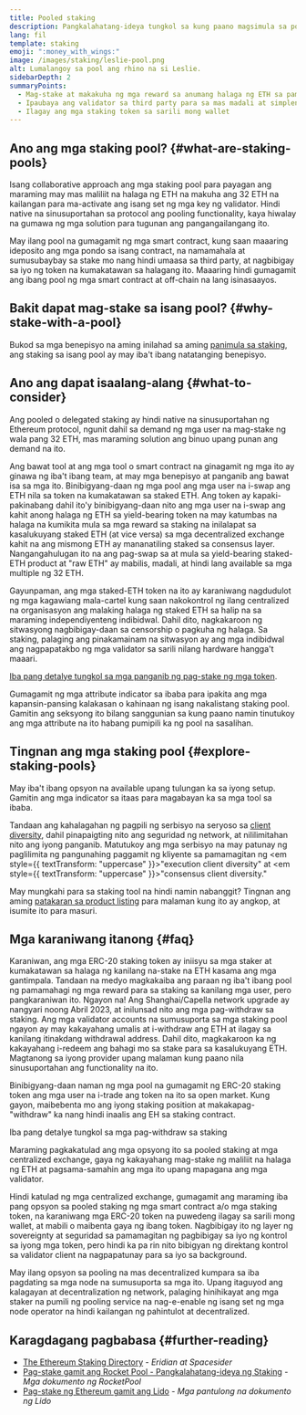 ```yaml
---
title: Pooled staking
description: Pangkalahatang-ideya tungkol sa kung paano magsimula sa pooled staking ng ETH
lang: fil
template: staking
emoji: ":money_with_wings:"
image: /images/staking/leslie-pool.png
alt: Lumalangoy sa pool ang rhino na si Leslie.
sidebarDepth: 2
summaryPoints:
  - Mag-stake at makakuha ng mga reward sa anumang halaga ng ETH sa pamamagitan ng pakikipagtulungan sa iba
  - Ipaubaya ang validator sa third party para sa mas madali at simpleng proseso
  - Ilagay ang mga staking token sa sarili mong wallet
---
```


## Ano ang mga staking pool? {#what-are-staking-pools}

Isang collaborative approach ang mga staking pool para payagan ang maraming may mas maliliit na halaga ng ETH na makuha ang 32 ETH na kailangan para ma-activate ang isang set ng mga key ng validator. Hindi native na sinusuportahan sa protocol ang pooling functionality, kaya hiwalay na gumawa ng mga solution para tugunan ang pangangailangang ito.

May ilang pool na gumagamit ng mga smart contract, kung saan maaaring ideposito ang mga pondo sa isang contract, na namamahala at sumusubaybay sa stake mo nang hindi umaasa sa third party, at nagbibigay sa iyo ng token na kumakatawan sa halagang ito. Maaaring hindi gumagamit ang ibang pool ng mga smart contract at off-chain na lang isinasaayos.

## Bakit dapat mag-stake sa isang pool? {#why-stake-with-a-pool}

Bukod sa mga benepisyo na aming inilahad sa aming [panimula sa staking](/staking/), ang staking sa isang pool ay may iba't ibang natatanging benepisyo.

<CardGrid>
  <Card title="Madaling makapasok" emoji="🐟" description="Not a whale? No problem. Most staking pools let you stake virtually any amount of ETH by joining forces with other stakers, unlike staking solo which requires 32 ETH." />
  <Card title="Mag-stake ngayon" emoji=":stopwatch:" description="Staking with a pool is as easy as a token swap. No need to worry about hardware setup and node maintenance. Pools allow you to deposit your ETH which enables node operators to run validators. Rewards are then distributed to contributors minus a fee for node operations." />
  <Card title="Mga Staking token" emoji=":droplet:" description="Many staking pools provide a token that represents a claim on your staked ETH and the rewards it generates. This allows you to make use of your staked ETH, e.g. as collateral in DeFi applications." />
</CardGrid>

<StakingComparison page="pools" />

## Ano ang dapat isaalang-alang {#what-to-consider}

Ang pooled o delegated staking ay hindi native na sinusuportahan ng Ethereum protocol, ngunit dahil sa demand ng mga user na mag-stake ng wala pang 32 ETH, mas maraming solution ang binuo upang punan ang demand na ito.

Ang bawat tool at ang mga tool o smart contract na ginagamit ng mga ito ay ginawa ng iba't ibang team, at may mga benepisyo at panganib ang bawat isa sa mga ito. Binibigyang-daan ng mga pool ang mga user na i-swap ang ETH nila sa token na kumakatawan sa staked ETH. Ang token ay kapaki-pakinabang dahil ito'y binibigyang-daan nito ang mga user na i-swap ang kahit anong halaga ng ETH sa yield-bearing token na may katumbas na halaga na kumikita mula sa mga reward sa staking na inilalapat sa kasalukuyang staked ETH (at vice versa) sa mga decentralized exchange kahit na ang mismong ETH ay mananatiling staked sa consensus layer. Nangangahulugan ito na ang pag-swap sa at mula sa yield-bearing staked-ETH product at "raw ETH" ay mabilis, madali, at hindi lang available sa mga multiple ng 32 ETH.

Gayunpaman, ang mga staked-ETH token na ito ay karaniwang nagdudulot ng mga kagawiang mala-cartel kung saan nakokontrol ng ilang centralized na organisasyon ang malaking halaga ng staked ETH sa halip na sa maraming independiyenteng indibidwal. Dahil dito, nagkakaroon ng sitwasyong nagbibigay-daan sa censorship o pagkuha ng halaga. Sa staking, palaging ang pinakamainam na sitwasyon ay ang mga indibidwal ang nagpapatakbo ng mga validator sa sarili nilang hardware hangga't maaari.

[Iba pang detalye tungkol sa mga panganib ng pag-stake ng mga token](https://notes.ethereum.org/@djrtwo/risks-of-lsd).

Gumagamit ng mga attribute indicator sa ibaba para ipakita ang mga kapansin-pansing kalakasan o kahinaan ng isang nakalistang staking pool. Gamitin ang seksyong ito bilang sanggunian sa kung paano namin tinutukoy ang mga attribute na ito habang pumipili ka ng pool na sasalihan.

<StakingConsiderations page="pools" />

## Tingnan ang mga staking pool {#explore-staking-pools}

May iba't ibang opsyon na available upang tulungan ka sa iyong setup. Gamitin ang mga indicator sa itaas para magabayan ka sa mga tool sa ibaba.

<ProductDisclaimer />

<StakingProductsCardGrid category="pools" />

Tandaan ang kahalagahan ng pagpili ng serbisyo na seryoso sa [client diversity](/developers/docs/nodes-and-clients/client-diversity/), dahil pinapaigting nito ang seguridad ng network, at nililimitahan nito ang iyong panganib. Matutukoy ang mga serbisyo na may patunay ng paglilimita ng pangunahing paggamit ng kliyente sa pamamagitan ng <em style={{ textTransform: "uppercase" }}>"execution client diversity"</em> at <em style={{ textTransform: "uppercase" }}>"consensus client diversity."</em>

May mungkahi para sa staking tool na hindi namin nabanggit? Tingnan ang aming [patakaran sa product listing](/contributing/adding-staking-products/) para malaman kung ito ay angkop, at isumite ito para masuri.

## Mga karaniwang itanong {#faq}

<ExpandableCard title="Paano ako makakakuha ng mga reward?">
Karaniwan, ang mga ERC-20 staking token ay iniisyu sa mga staker at kumakatawan sa halaga ng kanilang na-stake na ETH kasama ang mga gantimpala. Tandaan na medyo magkakaiba ang paraan ng iba't ibang pool ng pamamahagi ng mga reward para sa staking sa kanilang mga user, pero pangkaraniwan ito.
</ExpandableCard>

<ExpandableCard title="Kailan ko puwedeng i-withdraw ang aking mga staked token?">
Ngayon na! Ang Shanghai/Capella network upgrade ay nangyari noong Abril 2023, at inilunsad nito ang mga pag-withdraw sa staking. Ang mga validator accounts na sumusuporta sa mga staking pool ngayon ay may kakayahang umalis at i-withdraw ang ETH at ilagay sa kanilang itinakdang withdrawal address. Dahil dito, magkakaroon ka ng kakayahang i-redeem ang bahagi mo sa stake para sa kasalukuyang ETH. Magtanong sa iyong provider upang malaman kung paano nila sinusuportahan ang functionality na ito.

Binibigyang-daan naman ng mga pool na gumagamit ng ERC-20 staking token ang mga user na i-trade ang token na ito sa open market. Kung gayon, maibebenta mo ang iyong staking position at makakapag-"withdraw" ka nang hindi inaalis ang EH sa staking contract.

<ButtonLink href="/staking/withdrawals/">Iba pang detalye tungkol sa mga pag-withdraw sa staking</ButtonLink>
</ExpandableCard>

<ExpandableCard title="Iba ba ito sa pag-stake sa aking exchange?">
Maraming pagkakatulad ang mga opsyong ito sa pooled staking at mga centralized exchange, gaya ng kakayahang mag-stake ng maliliit na halaga ng ETH at pagsama-samahin ang mga ito upang mapagana ang mga validator.

Hindi katulad ng mga centralized exchange, gumagamit ang maraming iba pang opsyon sa pooled staking ng mga smart contract a/o mga staking token, na karaniwang mga ERC-20 token na puwedeng ilagay sa sarili mong wallet, at mabili o maibenta gaya ng ibang token. Nagbibigay ito ng layer ng sovereignty at seguridad sa pamamagitan ng pagbibigay sa iyo ng kontrol sa iyong mga token, pero hindi ka pa rin nito bibigyan ng direktang kontrol sa validator client na nagpapatunay para sa iyo sa background.

May ilang opsyon sa pooling na mas decentralized kumpara sa iba pagdating sa mga node na sumusuporta sa mga ito. Upang itaguyod ang kalagayan at decentralization ng network, palaging hinihikayat ang mga staker na pumili ng pooling service na nag-e-enable ng isang set ng mga node operator na hindi kailangan ng pahintulot at decentralized.
</ExpandableCard>

## Karagdagang pagbabasa {#further-reading}

- [The Ethereum Staking Directory](https://www.staking.directory/) - _Eridian at Spacesider_
- [Pag-stake gamit ang Rocket Pool - Pangkalahatang-ideya ng Staking](https://docs.rocketpool.net/guides/staking/overview.html) - _Mga dokumento ng RocketPool_
- [Pag-stake ng Ethereum gamit ang Lido](https://help.lido.fi/en/collections/2947324-staking-ethereum-with-lido) - _Mga pantulong na dokumento ng Lido_
